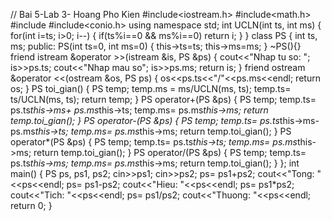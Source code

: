 // Bai 5-Lab 3- Hoang Pho Kien
#include<iostream.h>
#include<math.h>
#include<iomanip>
#include<conio.h>
using namespace std;
int UCLN(int ts, int ms)
{
	for(int i=ts; i>0; i--)
	{
		if(ts%i==0 && ms%i==0)
			return i;
	}
}
class PS
{
		int ts, ms;
	public:
		PS(int ts=0, int ms=0)
		{
			this->ts=ts;
			this->ms=ms;
		}
		~PS(){}
		friend istream &operator >>(istream &is, PS &ps)
		{
			cout<<"Nhap tu so: ";
			is>>ps.ts;
			cout<<"Nhap mau so";
			is>>ps.ms;
			return is;
		}
		friend ostream &operator <<(ostream &os, PS ps)
		{
			os<<ps.ts<<"/"<<ps.ms<<endl;
			return os;
		}
		PS toi_gian()
		{
			PS temp;
			temp.ms = ms/UCLN(ms, ts);
			temp.ts= ts/UCLN(ms, ts);
			return temp;
		}
		PS operator+(PS &ps)
		{
			PS temp;
			temp.ts= ps.ts*this->ms+ ps.ms*this->ts;
			temp.ms= ps.ms*this->ms;
			return temp.toi_gian();
		}
		PS operator-(PS &ps)
		{
			PS temp;
			temp.ts= ps.ts*this->ms- ps.ms*this->ts;
			temp.ms= ps.ms*this->ms;
			return temp.toi_gian();
		}
		PS operator*(PS &ps)
		{
			PS temp;
			temp.ts= ps.ts*this->ts;
			temp.ms= ps.ms*this->ms;
			return temp.toi_gian();
		}
		PS operator/(PS &ps)
		{
			PS temp;
			temp.ts= ps.ts*this->ms;
			temp.ms= ps.ms*this->ms;
			return temp.toi_gian();
		}
};
 int main()
 {
 	PS ps, ps1, ps2;
 	cin>>ps1;
 	cin>>ps2;
 	ps= ps1+ps2;
 	cout<<"Tong: "<<ps<<endl;
 	ps= ps1-ps2;
 	cout<<"Hieu: "<<ps<<endl;
 	ps= ps1*ps2;
 	cout<<"Tich: "<<ps<<endl;
 	ps= ps1/ps2;
 	cout<<"Thuong: "<<ps<<endl;
 	return 0;
 }
